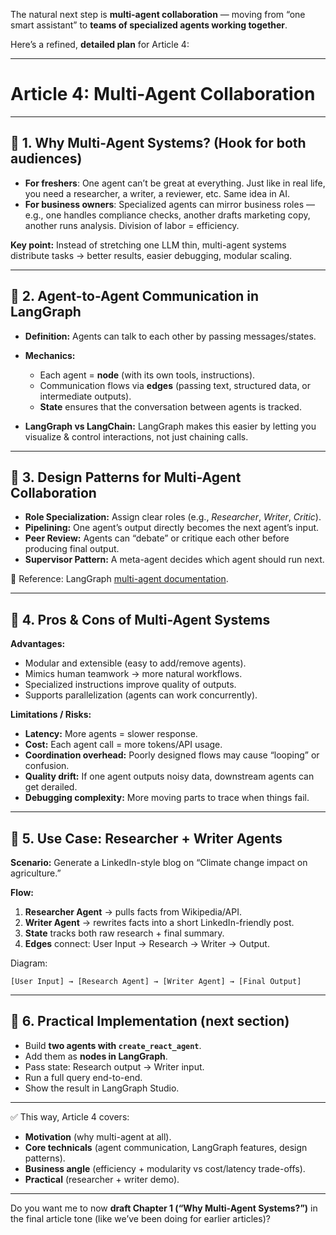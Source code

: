 The natural next step is **multi-agent collaboration** — moving from “one smart assistant” to **teams of specialized agents working together**.

Here’s a refined, **detailed plan** for Article 4:

---

# **Article 4: Multi-Agent Collaboration**

---

## 🔹 1. Why Multi-Agent Systems? (Hook for both audiences)

* **For freshers**: One agent can’t be great at everything. Just like in real life, you need a researcher, a writer, a reviewer, etc. Same idea in AI.
* **For business owners**: Specialized agents can mirror business roles — e.g., one handles compliance checks, another drafts marketing copy, another runs analysis. Division of labor = efficiency.

**Key point:** Instead of stretching one LLM thin, multi-agent systems distribute tasks → better results, easier debugging, modular scaling.

---

## 🔹 2. Agent-to-Agent Communication in LangGraph

* **Definition:** Agents can talk to each other by passing messages/states.
* **Mechanics:**

  * Each agent = **node** (with its own tools, instructions).
  * Communication flows via **edges** (passing text, structured data, or intermediate outputs).
  * **State** ensures that the conversation between agents is tracked.
* **LangGraph vs LangChain:** LangGraph makes this easier by letting you visualize & control interactions, not just chaining calls.

---

## 🔹 3. Design Patterns for Multi-Agent Collaboration

* **Role Specialization:** Assign clear roles (e.g., *Researcher*, *Writer*, *Critic*).
* **Pipelining:** One agent’s output directly becomes the next agent’s input.
* **Peer Review:** Agents can “debate” or critique each other before producing final output.
* **Supervisor Pattern:** A meta-agent decides which agent should run next.

📖 Reference: LangGraph [multi-agent documentation](https://python.langchain.com/docs/langgraph/multi_agent).

---

## 🔹 4. Pros & Cons of Multi-Agent Systems

**Advantages:**

* Modular and extensible (easy to add/remove agents).
* Mimics human teamwork → more natural workflows.
* Specialized instructions improve quality of outputs.
* Supports parallelization (agents can work concurrently).

**Limitations / Risks:**

* **Latency:** More agents = slower response.
* **Cost:** Each agent call = more tokens/API usage.
* **Coordination overhead:** Poorly designed flows may cause “looping” or confusion.
* **Quality drift:** If one agent outputs noisy data, downstream agents can get derailed.
* **Debugging complexity:** More moving parts to trace when things fail.

---

## 🔹 5. Use Case: Researcher + Writer Agents

**Scenario:** Generate a LinkedIn-style blog on “Climate change impact on agriculture.”

**Flow:**

1. **Researcher Agent** → pulls facts from Wikipedia/API.
2. **Writer Agent** → rewrites facts into a short LinkedIn-friendly post.
3. **State** tracks both raw research + final summary.
4. **Edges** connect: User Input → Research → Writer → Output.

Diagram:

```
[User Input] → [Research Agent] → [Writer Agent] → [Final Output]
```

---

## 🔹 6. Practical Implementation (next section)

* Build **two agents with `create_react_agent`**.
* Add them as **nodes in LangGraph**.
* Pass state: Research output → Writer input.
* Run a full query end-to-end.
* Show the result in LangGraph Studio.

---

✅ This way, Article 4 covers:

* **Motivation** (why multi-agent at all).
* **Core technicals** (agent communication, LangGraph features, design patterns).
* **Business angle** (efficiency + modularity vs cost/latency trade-offs).
* **Practical** (researcher + writer demo).

---

Do you want me to now **draft Chapter 1 (“Why Multi-Agent Systems?”)** in the final article tone (like we’ve been doing for earlier articles)?
